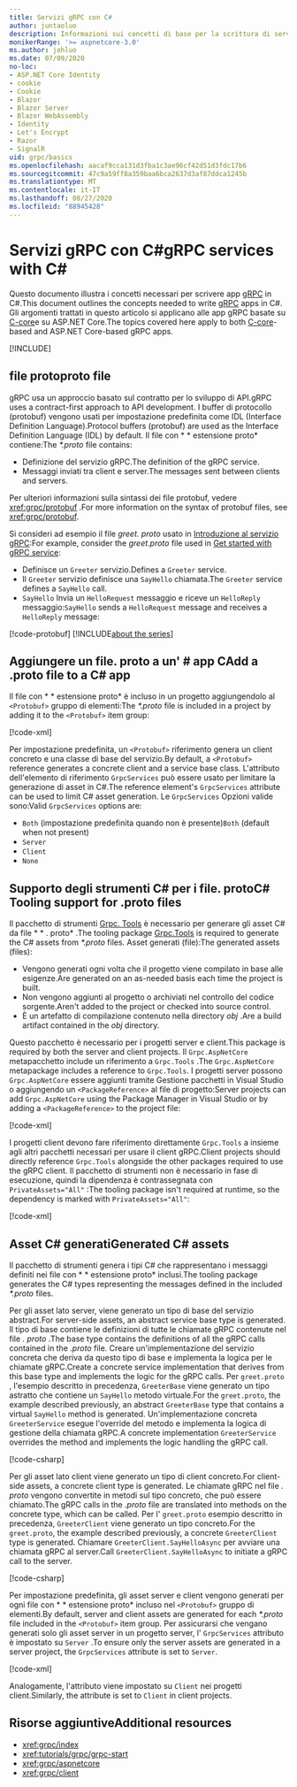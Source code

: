 ```yaml
---
title: Servizi gRPC con C#
author: juntaoluo
description: Informazioni sui concetti di base per la scrittura di servizi gRPC con C#.
monikerRange: '>= aspnetcore-3.0'
ms.author: johluo
ms.date: 07/09/2020
no-loc:
- ASP.NET Core Identity
- cookie
- Cookie
- Blazor
- Blazor Server
- Blazor WebAssembly
- Identity
- Let's Encrypt
- Razor
- SignalR
uid: grpc/basics
ms.openlocfilehash: aacaf9cca131d3fba1c3ae96cf42d51d3fdc17b6
ms.sourcegitcommit: 47c9a59ff8a359baa6bca2637d3af87ddca1245b
ms.translationtype: MT
ms.contentlocale: it-IT
ms.lasthandoff: 08/27/2020
ms.locfileid: "88945428"
---
```

# <a name="grpc-services-with-c"></a><span data-ttu-id="f7473-103">Servizi gRPC con C\#</span><span class="sxs-lookup"><span data-stu-id="f7473-103">gRPC services with C\#</span></span>

<span data-ttu-id="f7473-104">Questo documento illustra i concetti necessari per scrivere app [gRPC](https://grpc.io/docs/guides/) in C#.</span><span class="sxs-lookup"><span data-stu-id="f7473-104">This document outlines the concepts needed to write [gRPC](https://grpc.io/docs/guides/) apps in C#.</span></span> <span data-ttu-id="f7473-105">Gli argomenti trattati in questo articolo si applicano alle app gRPC basate su [C-core](https://grpc.io/blog/grpc-stacks)e su ASP.NET Core.</span><span class="sxs-lookup"><span data-stu-id="f7473-105">The topics covered here apply to both [C-core](https://grpc.io/blog/grpc-stacks)-based and ASP.NET Core-based gRPC apps.</span></span>

[!INCLUDE[](~/includes/gRPCazure.md)]

## <a name="proto-file"></a><span data-ttu-id="f7473-106">file proto</span><span class="sxs-lookup"><span data-stu-id="f7473-106">proto file</span></span>

<span data-ttu-id="f7473-107">gRPC usa un approccio basato sul contratto per lo sviluppo di API.</span><span class="sxs-lookup"><span data-stu-id="f7473-107">gRPC uses a contract-first approach to API development.</span></span> <span data-ttu-id="f7473-108">I buffer di protocollo (protobuf) vengono usati per impostazione predefinita come IDL (Interface Definition Language).</span><span class="sxs-lookup"><span data-stu-id="f7473-108">Protocol buffers (protobuf) are used as the Interface Definition Language (IDL) by default.</span></span> <span data-ttu-id="f7473-109">Il file con \* \* estensione proto\* contiene:</span><span class="sxs-lookup"><span data-stu-id="f7473-109">The *\*.proto* file contains:</span></span>

* <span data-ttu-id="f7473-110">Definizione del servizio gRPC.</span><span class="sxs-lookup"><span data-stu-id="f7473-110">The definition of the gRPC service.</span></span>
* <span data-ttu-id="f7473-111">Messaggi inviati tra client e server.</span><span class="sxs-lookup"><span data-stu-id="f7473-111">The messages sent between clients and servers.</span></span>

<span data-ttu-id="f7473-112">Per ulteriori informazioni sulla sintassi dei file protobuf, vedere <xref:grpc/protobuf> .</span><span class="sxs-lookup"><span data-stu-id="f7473-112">For more information on the syntax of protobuf files, see <xref:grpc/protobuf>.</span></span>

<span data-ttu-id="f7473-113">Si consideri ad esempio il file *greet. proto* usato in [Introduzione al servizio gRPC](xref:tutorials/grpc/grpc-start):</span><span class="sxs-lookup"><span data-stu-id="f7473-113">For example, consider the *greet.proto* file used in [Get started with gRPC service](xref:tutorials/grpc/grpc-start):</span></span>

* <span data-ttu-id="f7473-114">Definisce un `Greeter` servizio.</span><span class="sxs-lookup"><span data-stu-id="f7473-114">Defines a `Greeter` service.</span></span>
* <span data-ttu-id="f7473-115">Il `Greeter` servizio definisce una `SayHello` chiamata.</span><span class="sxs-lookup"><span data-stu-id="f7473-115">The `Greeter` service defines a `SayHello` call.</span></span>
* <span data-ttu-id="f7473-116">`SayHello` Invia un `HelloRequest` messaggio e riceve un `HelloReply` messaggio:</span><span class="sxs-lookup"><span data-stu-id="f7473-116">`SayHello` sends a `HelloRequest` message and receives a `HelloReply` message:</span></span>

[!code-protobuf[](~/tutorials/grpc/grpc-start/sample/GrpcGreeter/Protos/greet.proto)]
[!INCLUDE[about the series](~/includes/code-comments-loc.md)]

## <a name="add-a-proto-file-to-a-c-app"></a><span data-ttu-id="f7473-117">Aggiungere un file. proto a un' \# app C</span><span class="sxs-lookup"><span data-stu-id="f7473-117">Add a .proto file to a C\# app</span></span>

<span data-ttu-id="f7473-118">Il file con \* \* estensione proto\* è incluso in un progetto aggiungendolo al `<Protobuf>` gruppo di elementi:</span><span class="sxs-lookup"><span data-stu-id="f7473-118">The *\*.proto* file is included in a project by adding it to the `<Protobuf>` item group:</span></span>

[!code-xml[](~/tutorials/grpc/grpc-start/sample/GrpcGreeter/GrpcGreeter.csproj?highlight=2&range=7-9)]

<span data-ttu-id="f7473-119">Per impostazione predefinita, un `<Protobuf>` riferimento genera un client concreto e una classe di base del servizio.</span><span class="sxs-lookup"><span data-stu-id="f7473-119">By default, a `<Protobuf>` reference generates a concrete client and a service base class.</span></span> <span data-ttu-id="f7473-120">L'attributo dell'elemento di riferimento `GrpcServices` può essere usato per limitare la generazione di asset in C#.</span><span class="sxs-lookup"><span data-stu-id="f7473-120">The reference element's `GrpcServices` attribute can be used to limit C# asset generation.</span></span> <span data-ttu-id="f7473-121">Le `GrpcServices` Opzioni valide sono:</span><span class="sxs-lookup"><span data-stu-id="f7473-121">Valid `GrpcServices` options are:</span></span>

* <span data-ttu-id="f7473-122">`Both` (impostazione predefinita quando non è presente)</span><span class="sxs-lookup"><span data-stu-id="f7473-122">`Both` (default when not present)</span></span>
* `Server`
* `Client`
* `None`

## <a name="c-tooling-support-for-proto-files"></a><span data-ttu-id="f7473-123">Supporto degli strumenti C# per i file. proto</span><span class="sxs-lookup"><span data-stu-id="f7473-123">C# Tooling support for .proto files</span></span>

<span data-ttu-id="f7473-124">Il pacchetto di strumenti [Grpc. Tools](https://www.nuget.org/packages/Grpc.Tools/) è necessario per generare gli asset C# da file \* \* . proto\* .</span><span class="sxs-lookup"><span data-stu-id="f7473-124">The tooling package [Grpc.Tools](https://www.nuget.org/packages/Grpc.Tools/) is required to generate the C# assets from *\*.proto* files.</span></span> <span data-ttu-id="f7473-125">Asset generati (file):</span><span class="sxs-lookup"><span data-stu-id="f7473-125">The generated assets (files):</span></span>

* <span data-ttu-id="f7473-126">Vengono generati ogni volta che il progetto viene compilato in base alle esigenze.</span><span class="sxs-lookup"><span data-stu-id="f7473-126">Are generated on an as-needed basis each time the project is built.</span></span>
* <span data-ttu-id="f7473-127">Non vengono aggiunti al progetto o archiviati nel controllo del codice sorgente.</span><span class="sxs-lookup"><span data-stu-id="f7473-127">Aren't added to the project or checked into source control.</span></span>
* <span data-ttu-id="f7473-128">È un artefatto di compilazione contenuto nella directory *obj* .</span><span class="sxs-lookup"><span data-stu-id="f7473-128">Are a build artifact contained in the *obj* directory.</span></span>

<span data-ttu-id="f7473-129">Questo pacchetto è necessario per i progetti server e client.</span><span class="sxs-lookup"><span data-stu-id="f7473-129">This package is required by both the server and client projects.</span></span> <span data-ttu-id="f7473-130">Il `Grpc.AspNetCore` metapacchetto include un riferimento a `Grpc.Tools` .</span><span class="sxs-lookup"><span data-stu-id="f7473-130">The `Grpc.AspNetCore` metapackage includes a reference to `Grpc.Tools`.</span></span> <span data-ttu-id="f7473-131">I progetti server possono `Grpc.AspNetCore` essere aggiunti tramite Gestione pacchetti in Visual Studio o aggiungendo un `<PackageReference>` al file di progetto:</span><span class="sxs-lookup"><span data-stu-id="f7473-131">Server projects can add `Grpc.AspNetCore` using the Package Manager in Visual Studio or by adding a `<PackageReference>` to the project file:</span></span>

[!code-xml[](~/tutorials/grpc/grpc-start/sample/GrpcGreeter/GrpcGreeter.csproj?highlight=1&range=12)]

<span data-ttu-id="f7473-132">I progetti client devono fare riferimento direttamente `Grpc.Tools` a insieme agli altri pacchetti necessari per usare il client gRPC.</span><span class="sxs-lookup"><span data-stu-id="f7473-132">Client projects should directly reference `Grpc.Tools` alongside the other packages required to use the gRPC client.</span></span> <span data-ttu-id="f7473-133">Il pacchetto di strumenti non è necessario in fase di esecuzione, quindi la dipendenza è contrassegnata con `PrivateAssets="All"` :</span><span class="sxs-lookup"><span data-stu-id="f7473-133">The tooling package isn't required at runtime, so the dependency is marked with `PrivateAssets="All"`:</span></span>

[!code-xml[](~/tutorials/grpc/grpc-start/sample/GrpcGreeterClient/GrpcGreeterClient.csproj?highlight=3&range=9-11)]

## <a name="generated-c-assets"></a><span data-ttu-id="f7473-134">Asset C# generati</span><span class="sxs-lookup"><span data-stu-id="f7473-134">Generated C# assets</span></span>

<span data-ttu-id="f7473-135">Il pacchetto di strumenti genera i tipi C# che rappresentano i messaggi definiti nei file con \* \* estensione proto\* inclusi.</span><span class="sxs-lookup"><span data-stu-id="f7473-135">The tooling package generates the C# types representing the messages defined in the included *\*.proto* files.</span></span>

<span data-ttu-id="f7473-136">Per gli asset lato server, viene generato un tipo di base del servizio abstract.</span><span class="sxs-lookup"><span data-stu-id="f7473-136">For server-side assets, an abstract service base type is generated.</span></span> <span data-ttu-id="f7473-137">Il tipo di base contiene le definizioni di tutte le chiamate gRPC contenute nel file *. proto* .</span><span class="sxs-lookup"><span data-stu-id="f7473-137">The base type contains the definitions of all the gRPC calls contained in the *.proto* file.</span></span> <span data-ttu-id="f7473-138">Creare un'implementazione del servizio concreta che deriva da questo tipo di base e implementa la logica per le chiamate gRPC.</span><span class="sxs-lookup"><span data-stu-id="f7473-138">Create a concrete service implementation that derives from this base type and implements the logic for the gRPC calls.</span></span> <span data-ttu-id="f7473-139">Per `greet.proto` , l'esempio descritto in precedenza, `GreeterBase` viene generato un tipo astratto che contiene un `SayHello` metodo virtuale.</span><span class="sxs-lookup"><span data-stu-id="f7473-139">For the `greet.proto`, the example described previously, an abstract `GreeterBase` type that contains a virtual `SayHello` method is generated.</span></span> <span data-ttu-id="f7473-140">Un'implementazione concreta `GreeterService` esegue l'override del metodo e implementa la logica di gestione della chiamata gRPC.</span><span class="sxs-lookup"><span data-stu-id="f7473-140">A concrete implementation `GreeterService` overrides the method and implements the logic handling the gRPC call.</span></span>

[!code-csharp[](~/tutorials/grpc/grpc-start/sample/GrpcGreeter/Services/GreeterService.cs?name=snippet)]

<span data-ttu-id="f7473-141">Per gli asset lato client viene generato un tipo di client concreto.</span><span class="sxs-lookup"><span data-stu-id="f7473-141">For client-side assets, a concrete client type is generated.</span></span> <span data-ttu-id="f7473-142">Le chiamate gRPC nel file *. proto* vengono convertite in metodi sul tipo concreto, che può essere chiamato.</span><span class="sxs-lookup"><span data-stu-id="f7473-142">The gRPC calls in the *.proto* file are translated into methods on the concrete type, which can be called.</span></span> <span data-ttu-id="f7473-143">Per l' `greet.proto` esempio descritto in precedenza, `GreeterClient` viene generato un tipo concreto.</span><span class="sxs-lookup"><span data-stu-id="f7473-143">For the `greet.proto`, the example described previously, a concrete `GreeterClient` type is generated.</span></span> <span data-ttu-id="f7473-144">Chiamare `GreeterClient.SayHelloAsync` per avviare una chiamata gRPC al server.</span><span class="sxs-lookup"><span data-stu-id="f7473-144">Call `GreeterClient.SayHelloAsync` to initiate a gRPC call to the server.</span></span>

[!code-csharp[](~/tutorials/grpc/grpc-start/sample/GrpcGreeterClient/Program.cs?name=snippet)]

<span data-ttu-id="f7473-145">Per impostazione predefinita, gli asset server e client vengono generati per ogni file con \* \* estensione proto\* incluso nel `<Protobuf>` gruppo di elementi.</span><span class="sxs-lookup"><span data-stu-id="f7473-145">By default, server and client assets are generated for each *\*.proto* file included in the `<Protobuf>` item group.</span></span> <span data-ttu-id="f7473-146">Per assicurarsi che vengano generati solo gli asset server in un progetto server, l' `GrpcServices` attributo è impostato su `Server` .</span><span class="sxs-lookup"><span data-stu-id="f7473-146">To ensure only the server assets are generated in a server project, the `GrpcServices` attribute is set to `Server`.</span></span>

[!code-xml[](~/tutorials/grpc/grpc-start/sample/GrpcGreeter/GrpcGreeter.csproj?highlight=2&range=7-9)]

<span data-ttu-id="f7473-147">Analogamente, l'attributo viene impostato su `Client` nei progetti client.</span><span class="sxs-lookup"><span data-stu-id="f7473-147">Similarly, the attribute is set to `Client` in client projects.</span></span>

## <a name="additional-resources"></a><span data-ttu-id="f7473-148">Risorse aggiuntive</span><span class="sxs-lookup"><span data-stu-id="f7473-148">Additional resources</span></span>

* <xref:grpc/index>
* <xref:tutorials/grpc/grpc-start>
* <xref:grpc/aspnetcore>
* <xref:grpc/client>
